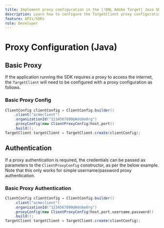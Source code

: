 ```yaml
---
title: Implement proxy configuration in the [!DNL Adobe Target] Java SDK
description: Learn how to configure the TargetClient proxy configuration in the [!DNL Adobe Target] Java SDK.
feature: APIs/SDKs
role: Developer
---
```

# Proxy Configuration (Java)

## Basic Proxy

If the application running the SDK requires a proxy to access the internet, the `TargetClient` will need to be configured with a proxy configuration as follows.

### Basic Proxy Config

```java
ClientConfig clientConfig = ClientConfig.builder()
    .client("acmeclient")
    .organizationId("1234567890@AdobeOrg")
    .proxyConfig(new ClientProxyConfig(host,port))
    .build();
TargetClient targetClient = TargetClient.create(clientConfig);
```

## Authentication

If a proxy authentication is required, the credentials can be passed as parameters to the `ClientProxyConfig` constructor, as per the below example. Note that this only works for simple username/password proxy authentication.

### Basic Proxy Authentication

```java
ClientConfig clientConfig = ClientConfig.builder()
    .client("acmeclient")
    .organizationId("1234567890@AdobeOrg")
    .proxyConfig(new ClientProxyConfig(host,port,username,password))
    .build();
TargetClient targetClient = TargetClient.create(clientConfig);
```
